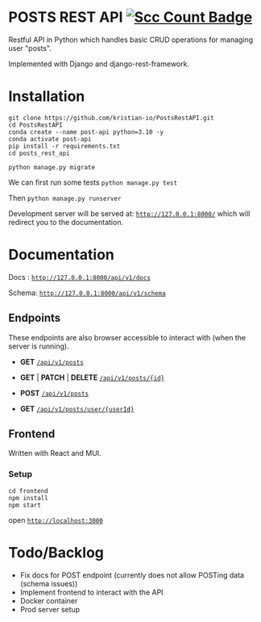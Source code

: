 # POSTS REST API [![Scc Count Badge](https://sloc.xyz/github/kristian-io/PostsRestAPI/?category=code)](https://github.com/kristian-io/PostsRestAPI/) 

Restful API in Python which handles basic CRUD operations for managing user "posts".

Implemented with Django and django-rest-framework.

# Installation

```
git clone https://github.com/kristian-io/PostsRestAPI.git
cd PostsRestAPI
conda create --name post-api python=3.10 -y
conda activate post-api
pip install -r requirements.txt
cd posts_rest_api

python manage.py migrate
```

We can first run some tests
```python manage.py test```

Then
```python manage.py runserver```

Development server will be served at:
[`http://127.0.0.1:8000/`](http://127.0.0.1:8000/) which will redirect you to the documentation.


# Documentation 

Docs : [`http://127.0.0.1:8000/api/v1/docs`](http://127.0.0.1:8000/api/v1/docs)

Schema: [`http://127.0.0.1:8000/api/v1/schema`](http://127.0.0.1:8000/api/v1/schema)


## Endpoints

These endpoints are also browser accessible to interact with (when the server is running).


- **GET** [`/api/v1/posts`](http://127.0.0.1:8000/api/v1/posts)

- **GET** | **PATCH** | **DELETE** [`/api/v1/posts/{id}`](http://127.0.0.1:8000/api/v1/posts/{id})


- **POST** [`/api/v1/posts`](http://127.0.0.1:8000/api/v1/posts) 

- **GET** [`/api/v1/posts/user/{userId}`](http://127.0.0.1:8000/api/v1/posts/user/{userId})


## Frontend

Written with React and MUI.
### Setup

```
cd frontend
npm install
npm start
```

open [`http://localhost:3000`](http://localhost:3000)

# Todo/Backlog

- Fix docs for POST endpoint (currently does not allow POSTing data (schema issues))
- Implement frontend to interact with the API
- Docker container
- Prod server setup
